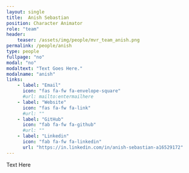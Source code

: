 ```yaml
---
layout: single
title:  Anish Sebastian
position: Character Animator
role: "team"
header:
    teaser: /assets/img/people/mvr_team_anish.png
permalink: /people/anish
type: people
fullpage: "no"
modal: "no"
modaltext: "Text Goes Here."
modalname: "anish"
links:
    - label: "Email"
      icon: "fas fa-fw fa-envelope-square"
      #url: mailto:entermailhere
    - label: "Website"
      icon: "fas fa-fw fa-link"
      #url: ""
    - label: "GitHub"
      icon: "fab fa-fw fa-github"
      #url: ""
    - label: "Linkedin"
      icon: "fab fa-fw fa-linkedin"
      url: "https://in.linkedin.com/in/anish-sebastian-a16529172"
---
```


Text Here


